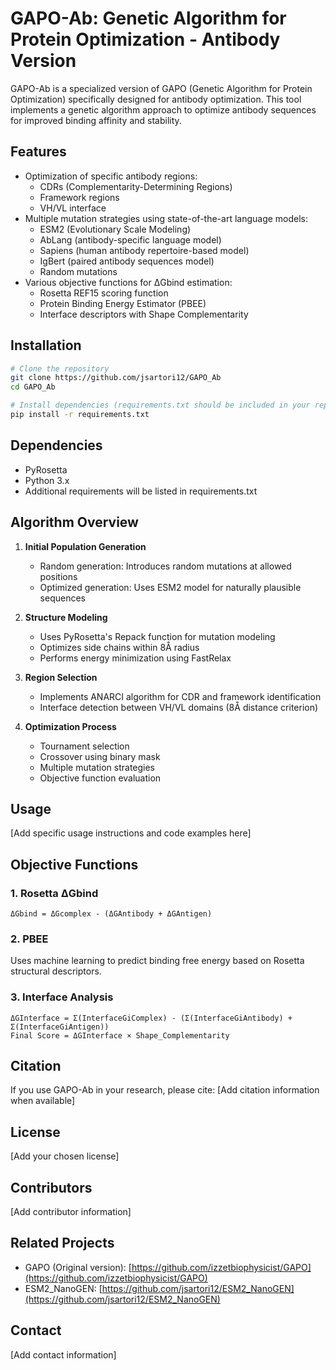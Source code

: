 # GAPO-Ab: Genetic Algorithm for Protein Optimization - Antibody Version

GAPO-Ab is a specialized version of GAPO (Genetic Algorithm for Protein Optimization) specifically designed for antibody optimization. This tool implements a genetic algorithm approach to optimize antibody sequences for improved binding affinity and stability.

## Features

- Optimization of specific antibody regions:
  - CDRs (Complementarity-Determining Regions)
  - Framework regions
  - VH/VL interface
- Multiple mutation strategies using state-of-the-art language models:
  - ESM2 (Evolutionary Scale Modeling)
  - AbLang (antibody-specific language model)
  - Sapiens (human antibody repertoire-based model)
  - IgBert (paired antibody sequences model)
  - Random mutations
- Various objective functions for ΔGbind estimation:
  - Rosetta REF15 scoring function
  - Protein Binding Energy Estimator (PBEE)
  - Interface descriptors with Shape Complementarity

## Installation

```bash
# Clone the repository
git clone https://github.com/jsartori12/GAPO_Ab
cd GAPO_Ab

# Install dependencies (requirements.txt should be included in your repository)
pip install -r requirements.txt
```

## Dependencies

- PyRosetta
- Python 3.x
- Additional requirements will be listed in requirements.txt

## Algorithm Overview

1. **Initial Population Generation**
   - Random generation: Introduces random mutations at allowed positions
   - Optimized generation: Uses ESM2 model for naturally plausible sequences

2. **Structure Modeling**
   - Uses PyRosetta's Repack function for mutation modeling
   - Optimizes side chains within 8Å radius
   - Performs energy minimization using FastRelax

3. **Region Selection**
   - Implements ANARCI algorithm for CDR and framework identification
   - Interface detection between VH/VL domains (8Å distance criterion)

4. **Optimization Process**
   - Tournament selection
   - Crossover using binary mask
   - Multiple mutation strategies
   - Objective function evaluation

## Usage

[Add specific usage instructions and code examples here]

## Objective Functions

### 1. Rosetta ΔGbind
```
ΔGbind = ΔGcomplex - (ΔGAntibody + ΔGAntigen)
```

### 2. PBEE
Uses machine learning to predict binding free energy based on Rosetta structural descriptors.

### 3. Interface Analysis
```
ΔGInterface = Σ(InterfaceGiComplex) - (Σ(InterfaceGiAntibody) + Σ(InterfaceGiAntigen))
Final Score = ΔGInterface × Shape_Complementarity
```

## Citation

If you use GAPO-Ab in your research, please cite:
[Add citation information when available]

## License

[Add your chosen license]

## Contributors

[Add contributor information]

## Related Projects

- GAPO (Original version): [https://github.com/izzetbiophysicist/GAPO](https://github.com/izzetbiophysicist/GAPO)
- ESM2_NanoGEN: [https://github.com/jsartori12/ESM2_NanoGEN](https://github.com/jsartori12/ESM2_NanoGEN)

## Contact

[Add contact information]
